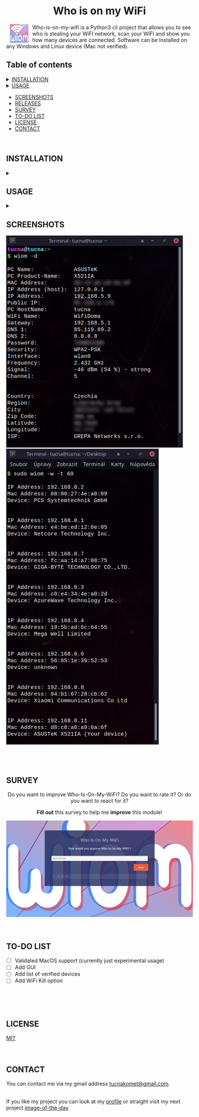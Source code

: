 <h1 align="center">Who is on my WiFi</h1>

<a href="https://github.com/tucnakomet1/Python-Who-Is-On-My-WiFi/tree/master/images/logo/logo.png"><img src="https://github.com/tucnakomet1/Python-Who-Is-On-My-WiFi/blob/master/images/logo/logo_75x75.png" alt="info"  style="max-width:10%;" align="left" hspace="10"></a>Who-is-on-my-wifi is a Python3 cli project that allows you to see who is stealing your WiFI network, scan your WiFI and show you how many devices are connected. Software can be installed on any Windows and Linux device (Mac not verified).
<h2></h2>

<h2>Table of contents</h2>

<details>
<summary><a href="#install">INSTALLATION</a></summary><br/>
<ul><ul>
<li><a href = "#pip">Pip</a></li>
<li><a href = "#tar">Tarball/ Source</a></li></ul></ul>
</details>
<details>
<summary><a href = "#usage">USAGE</a></summary><br/>
<ul><ul>
<li><a href="#module">Command</a></li><ul>
<li><a href = "#basicC">Basics</a></li>
<li><a href = "#whoC">How to see who is on my wifi?</a></li>
<li><a href = "#infoC">How to get information about my device?</a></li></ul>
<li><a href="#python">Python3</a></li><ul>
<li><a href = "#basicP">Basics</a></li>
<li><a href = "#whoP">How to see who is on my wifi?</a></li>
<li><a href = "#infoP">How to get information about my device?</a></li></ul>
<li><a href = "#error">Error</a></li><ul>
<li><a href = "#winpcap">WinPcapError:</a></li>
<li><a href = "#route">route: not found:</a></li></ul></ul></ul>
</details>

* <a href = "#screen">SCREENSHOTS</a><br/>
* <a href = "https://github.com/tucnakomet1/Python-Who-Is-On-My-WiFi/releases">RELEASES</a><br/>
* <a href = "#survey">SURVEY</a></br>
* <a href = "#todo">TO-DO LIST</a><br/>
* <a href = "#license">LICENSE</a><br/>
* <a href = "#contact">CONTACT</a><br/>
<br/>

<h2 id="install">INSTALLATION</h2>
<details>
<summary></summary>

Windows need <a href="https://www.winpcap.org/install/">WinPcap</a>.<br/>
<h3 id="pip">Pip</h3>

`pip3 install who-is-on-my-wifi` <br/>

<h3 id="tar">Tarball/ Source</h3>

Download the latest tar [release](https://github.com/tucnakomet1/Python-Who-Is-On-My-WiFi/releases). Use any file manager or run command to extract package:

```bash
### Tarball ###
tar -xvzf Python-Who-Is-On-My-WiFi*.tar.gz

### Zip ###
unzip Python-Who-Is-On-My-WiFi*.zip

### Git ###
git clone https://github.com/tucnakomet1/Python-Who-Is-On-My-WiFi.git

### Install ###
cd Python-Who-Is-On-My-WiFi
sudo chmod +x install
./install
```

<br/><br/><br/>
</details>


<h2 id="usage">USAGE</h2>
<details>
<summary></summary>
Click for the expand... <br/><br/>
<details>
<summary>Command</summary>

<h3 id="module"> Command </h3>

<h4 id="basicC"> Basics </h4>

```
usage: wiom [-h] [-v] [-c] [-d] [-w] [-t]

Who-Is-On-My-WIFi

optional arguments:
  -h, --help     show this help message and exit
  -v, --version  show current version
  -l, --license  show Open Source License
  -c, --contact  show contact
  -d, --device   show information about your device
  -w, --who      show who is on your WiFi!
  -t , --time    int supplement for '-w' command (scanning '-t' seconds)

Thank you!
↓  ↓  ↓  ↓
Visit my GitHub: https://github.com/tucnakomet1
```
<br/>

<h4 id="whoC"> How to see who is on my wifi? </h4>

!!! You have to run this command as `sudo` or as `Administrator` !!!

```shell
linux@name:~$ sudo wiom -w 			# default scanning time is 10 sec
linux@name:~$ sudo wiom -w -t 5 	# scanning wifi for 5 sec
```

<br/>

<h4 id="infoC"> How to get information about my device? </h4>

```shell
linux@name:~$ sudo wiom -d
```

<br/>
</details>
<details>
<summary>Python3</summary>
<h3 id="python"> Python3 </h3>

<h4 id="basicP"> Basics </h4>

```python3
>>> import who_is_on_my_wifi as w
>>>
>>> who_is_on_my_wifi.help() # help page
>>> who_is_on_my_wifi.license() # see license
>>> who_is_on_my_wifi.contact() # contact page
>>>
>>> who_is_on_my_wifi.who(n) # see who is on my wifi (int('n') is scanning time - optional; default is 10)
>>> who_is_on_my_wifi.device() # information about wifi and your device

```

<h4 id="whoP"> How to see who is on my wifi? </h4>

!!! You have to run this script as `sudo` or as `Administrator` !!!

```python
from who_is_on_my_wifi import *

WHO = who() # who(n)
for j in range(0, len(WHO)):
	comm = f"\n{WHO[j][0]} {WHO[j][1]}\n{WHO[j][2]} {WHO[j][3]}\n{WHO[j][4]} {WHO[j][5]}\n"
	print(comm)

# >>> OUTPUT <<<

# IP Address: 192.168.0.1
# Mac Address: 38:43:7d:62:42:24
# Device: Compal Broadband Networks, Inc. (router)

# IP Address: 192.168.0.24
# Mac Address: 10:5b:ad:6c:64:55
# Device: Mega Well Limited

...

```
<br/>

<h4 id="infoP"> How to get information about my device? </h4>

```python
from who_is_on_my_wifi import *

dev = device()

print(f"""
PC Name:            {dev[0]}
PC Product-Name:    {dev[1]}
MAC Address:        {dev[2]}
IP Address (host):  {dev[3]}
IP Address:         {dev[4]}
Public IP:          {dev[5]}
PC HostName:        {dev[6]}
WiFi Name:          {dev[7]}
Gateway:            {dev[8]}
DNS 1:              {dev[9]}
DNS 2:              {dev[10]}
Password:           {dev[11]}
Security:           {dev[12]}
Interface:          {dev[13]}
Frequency:          {dev[14]}
Signal:             {dev[15]}
Channel:            {dev[16]}


Country:            {dev[17]}
Region:             {dev[18]}
City:               {dev[19]}
Zip Code:           {dev[20]}
Latitude:           {dev[21]}
Longitude:          {dev[22]}
ISP:                {dev[23]}
""")


# >>> OUTPUT <<<

# PC Name:            ASUSTeK
# PC Product-Name:    X521IA
# MAC Address:        d8:c0:a6:a9:6a:6f
# IP Address (host):  127.0.0.1
...



```
<br/>
</details>
<details>
<summary>Error</summary>
<h3 id = "error"> Error </h3>

<h4 id = "winpcap">RuntimeError: Sniffing and sending packets is not available at layer 2: winpcap is not installed </h4>

This error means that you don't have ***WinPcap*** installed. <br/>
To fix this you have to [download](https://www.winpcap.org/install/) it from their web page.
<br/>

<h4 id = "route">/bash/sh: 1: route: not found... </h4>

This error means that you don't have ***net-tools*** installed. <br/>
To fix this you have to download it using `sudo apt-get install net-tools`
</details>

<br/><br/><br/>
</details>

<h2 id="screen">SCREENSHOTS</h2>

![device](https://github.com/tucnakomet1/Python-Who-Is-On-My-WiFi/blob/master/images/screenshots/device_1_3.jpg)<br/>
![who](https://github.com/tucnakomet1/Python-Who-Is-On-My-WiFi/blob/master/images/screenshots/who_1_3.jpg)<br/>
<br/><br/><br/>

<h2 id="survey"> SURVEY </h2>

<p align="center" >Do you want to improve Who-Is-On-My-WiFi? Do you want to rate it? Or do you want to react for it?</p>
<p align="center"><b>Fill out</b> this survey to help me <b>improve</b> this module!</p>

[![survey](https://github.com/tucnakomet1/Python-Who-Is-On-My-WiFi/blob/master/images/screenshots/survey.png "Who-Is-On-My-WiFi survey!")](http://www.survey-maker.com/Q4H2XR1KC)
<br/><br/><br/>

<h2 id="todo"> TO-DO LIST </h2>

- [ ] Validated MacOS support (currently just experimental usage)
- [ ] Add GUI
- [ ] Add list of verified devices
- [ ] Add WiFi Kill option

<br/><br/><br/>


<h2 id = "license"> LICENSE </h2>

[MIT](https://github.com/tucnakomet1/Python-Who-Is-On-My-WiFi/blob/master/LICENSE.txt)
<br/><br/><br/>

<h2 id="contact">CONTACT</h2>
You can contact me via my gmail address <a href="mailto:tucnakomet@gmail.com">tucnakomet@gmail.com</a>.<br/>
 <br/>

If you like my project you can look at my [profile](https://github.com/tucnakomet1) or straight visit my next project [image-of-the-day](https://github.com/tucnakomet1/Image-Of-The-Day).
 
